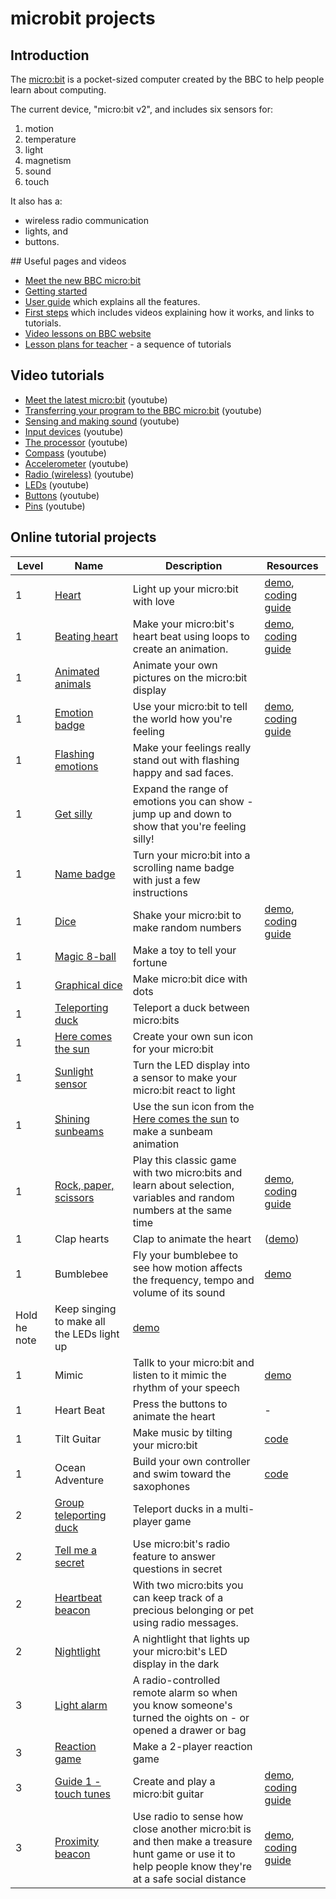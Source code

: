 # microbit projects

## Introduction

The [micro:bit](https://microbit.org/) is a pocket-sized computer created by the BBC to help people learn about computing.

The current device, "micro:bit v2", and includes six sensors for:
1. motion
2. temperature
3. light
4. magnetism
5. sound
6. touch

It also has a:
* wireless radio communication
* lights, and
* buttons.

## Useful pages and videos

* [Meet the new BBC micro:bit](https://microbit.org/new-microbit/)
* [Getting started](https://scratch.mit.edu/microbit)
* [User guide](https://microbit.org/get-started/user-guide/overview/#new-micro:bit-with-sound) which explains all the features.
* [First steps](https://microbit.org/get-started/first-steps/introduction/) which includes videos explaining how it works, and links to tutorials.
* [Video lessons on BBC website](https://www.bbc.co.uk/search?q=micro%3Abit&d=HOMEPAGE_PS)
* [Lesson plans for teacher](https://microbit.org/teach/lessons/) - a sequence of tutorials

## Video tutorials

  * [Meet the latest micro:bit](https://youtu.be/pIUJ4kvJ_QU) (youtube)
  * [Transferring your program to the BBC micro:bit](https://youtu.be/-FZ8yTnoozY) (youtube)
  * [Sensing and making sound](https://youtu.be/waIdGCitbH4) (youtube)
  * [Input devices](https://youtu.be/NkoS2JXaBuM) (youtube)
  * [The processor](https://youtu.be/Y9tk07CzTAA) (youtube)
  * [Compass](https://youtu.be/a3P6LWwPBqM) (youtube)
  * [Accelerometer](https://youtu.be/UT35ODxvmS0) (youtube)
  * [Radio (wireless)](https://youtu.be/rvymAr6WqrQ) (youtube)
  * [LEDs](https://youtu.be/eRhlaXqT-0w) (youtube)
  * [Buttons](https://youtu.be/hnT0qHM3_hQ) (youtube)
  * [Pins](https://youtu.be/EDgdHb0R96I) (youtube)

## Online tutorial projects

| Level | Name | Description | Resources |
| --- | --- | --- | --- |
| 1 | [Heart](https://microbit.org/projects/make-it-code-it/heart/) | Light up your micro:bit with love | [demo](https://youtu.be/cAhn7lPI6mU), [coding guide](https://youtu.be/ykpdk_qkShk) |
| 1 | [Beating heart](https://microbit.org/projects/make-it-code-it/beating-heart/) | Make your micro:bit's heart beat using loops to create an animation. | [demo](https://youtu.be/8qzYWH10o6E), [coding guide](https://youtu.be/2yzT7_QGLLc) |
| 1 | [Animated animals](https://microbit.org/projects/make-it-code-it/animated-animals/) | Animate your own pictures on the micro:bit display | |
| 1 | [Emotion badge](https://microbit.org/projects/make-it-code-it/emotion-badge/?editor=makecode) | Use your micro:bit to tell the world how you're feeling | [demo](https://youtu.be/wSXwc3rlJ7s), [coding guide](https://youtu.be/IN_IoL2gJEE) |
| 1 | [Flashing emotions](https://microbit.org/projects/make-it-code-it/flashing-emotions/) | Make your feelings really stand out with flashing happy and sad faces. | |
| 1 | [Get silly](https://microbit.org/projects/make-it-code-it/get-silly/) | Expand the range of emotions you can show - jump up and down to show that you're feeling silly! | |
| 1 | [Name badge](https://microbit.org/projects/make-it-code-it/name-badge/) | Turn your micro:bit into a scrolling name badge with just a few instructions | |
| 1 | [Dice](https://microbit.org/projects/make-it-code-it/dice/) | Shake your micro:bit to make random numbers | [demo](https://youtu.be/D2VKfi2rvPU), [coding guide](https://youtu.be/FzfHJH903nU) |
| 1 | [Magic 8-ball](https://microbit.org/projects/make-it-code-it/magic-8ball/) | Make a toy to tell your fortune | |
| 1 | [Graphical dice](https://microbit.org/projects/make-it-code-it/graphical-dice/) | Make micro:bit dice with dots | |
| 1 | [Teleporting duck](https://microbit.org/projects/make-it-code-it/teleporting-duck/) | Teleport a duck between micro:bits | |
| 1 | [Here comes the sun](https://microbit.org/projects/make-it-code-it/here-comes-the-sun/) | Create your own sun icon for your micro:bit | |
| 1 | [Sunlight sensor](https://microbit.org/projects/make-it-code-it/sunlight-sensor/) | Turn the LED display into a sensor to make your micro:bit react to light | |
| 1 | [Shining sunbeams](https://microbit.org/projects/make-it-code-it/shining-sunbeams/) | Use the sun icon from the [Here comes the sun](https://microbit.org/projects/make-it-code-it/here-comes-the-sun/) to make a sunbeam animation | |
| 1 | [Rock, paper, scissors](https://microbit.org/projects/make-it-code-it/rock-paper-scissors/) | Play this classic game with two micro:bits and learn about selection, variables and random numbers at the same time | [demo](https://youtu.be/3nad1iFfJ8A), [coding guide](https://youtu.be/dIA06s9CZPw) |
| 1 |  Clap hearts | Clap to animate the heart | ([demo](https://youtu.be/JYvUnb2zImk)) |
| 1 | Bumblebee | Fly your bumblebee to see how motion affects the frequency, tempo and volume of its sound | [demo](https://youtu.be/KbB6-6Nn19U) |
| Hold he note | Keep singing to make all the LEDs light up | [demo](https://youtu.be/cw_rDuByN_8) |
| 1 | Mimic | Tallk to your micro:bit and listen to it mimic the rhythm of your speech | [demo](https://youtu.be/9xpvNcYtd6Q) |
| 1 |  Heart Beat | Press the buttons to animate the heart | - |  [code](https://scratch.mit.edu/projects/239075950/editor) | - |
| 1 | Tilt Guitar | Make music by tilting your micro:bit | [code](https://scratch.mit.edu/projects/239075950/editor) | 
| 1 | Ocean Adventure | Build your own controller and swim toward the saxophones | [code](https://scratch.mit.edu/projects/239075973/editor) |
| 2 | [Group teleporting duck](https://microbit.org/projects/make-it-code-it/group-teleporting-duck/) | Teleport ducks in a multi-player game | |
| 2 | [Tell me a secret](https://microbit.org/projects/make-it-code-it/tell-me-a-secret/) | Use micro:bit's radio feature to answer questions in secret | |
| 2 | [Heartbeat beacon](https://microbit.org/projects/make-it-code-it/heartbeat-beacon/) | With two micro:bits you can keep track of a precious belonging or pet using radio messages. | |
| 2 | [Nightlight](https://microbit.org/projects/make-it-code-it/nightlight/) | A nightlight that lights up your micro:bit's LED display in the dark | |
| 3 | [Light alarm](https://microbit.org/projects/make-it-code-it/light-alarm/) | A radio-controlled remote alarm so when you know someone's turned the oights on - or opened a drawer or bag | |
| 3 | [Reaction game](https://microbit.org/projects/make-it-code-it/reaction-game/) | Make a 2-player reaction game | |
| 3 | [Guide 1 - touch tunes](https://microbit.org/projects/make-it-code-it/guitar-1-touch-tunes/) | Create and play a micro:bit guitar | [demo](https://youtu.be/bdPWE85ZcLM), [coding guide](https://youtu.be/qNXIx31-bPE) |
| 3 | [Proximity beacon](https://microbit.org/projects/make-it-code-it/proximity-beacon/) | Use radio to sense how close another micro:bit is and then make a treasure hunt game or use it to help people know they're at a safe social distance | [demo](https://youtu.be/ww3l4PTkY-Y), [coding guide](https://youtu.be/U6-JOYrg030) |
